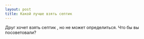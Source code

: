 ```yaml
---
layout: post 
title: Какой лучше взять септик 
--- 
```

Друг хочет взять септик , но не может определиться. Что бы вы посоветовали?